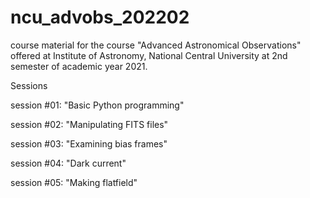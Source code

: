 # ncu_advobs_202202
course material for the course "Advanced Astronomical Observations" 
offered at Institute of Astronomy, National Central University 
at 2nd semester of academic year 2021.

Sessions

  session #01: "Basic Python programming"
  
  session #02: "Manipulating FITS files"
  
  session #03: "Examining bias frames"
  
  session #04: "Dark current"
  
  session #05: "Making flatfield"
  
